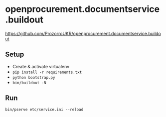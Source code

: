 # openprocurement.documentservice.buildout

https://github.com/ProzorroUKR/openprocurement.documentservice.buildout


## Setup

- Create & activate virtualenv
- `pip install -r requirements.txt`
- `python bootstrap.py`
- `bin/buildout -N`


## Run

`bin/pserve etc/service.ini --reload`
